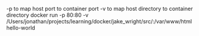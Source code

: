 -p to map host port to container port
-v to map host directory to container directory
docker run -p 80:80 -v /Users/jonathan/projects/learning/docker/jake_wright/src/:/var/www/html hello-world